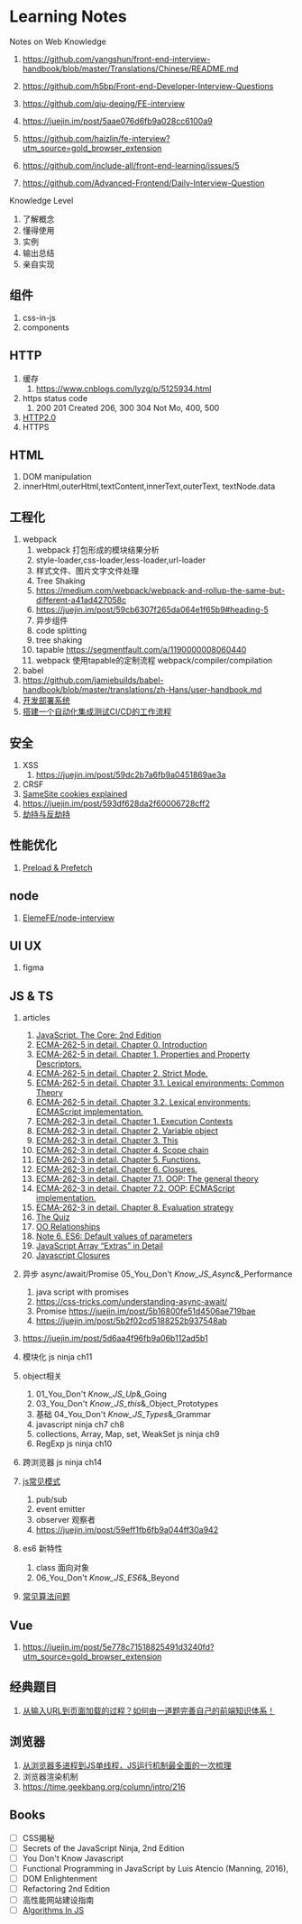 # Learning Notes

Notes on Web Knowledge

1. https://github.com/yangshun/front-end-interview-handbook/blob/master/Translations/Chinese/README.md

1. https://github.com/h5bp/Front-end-Developer-Interview-Questions
1. https://github.com/qiu-deqing/FE-interview
1. https://juejin.im/post/5aae076d6fb9a028cc6100a9
1. https://github.com/haizlin/fe-interview?utm_source=gold_browser_extension
1. https://github.com/include-all/front-end-learning/issues/5
1. https://github.com/Advanced-Frontend/Daily-Interview-Question

Knowledge Level

1. 了解概念
2. 懂得使用
3. 实例
4. 输出总结
5. 亲自实现

## 组件

1. css-in-js
1. components

## HTTP

1. 缓存
    1. https://www.cnblogs.com/lyzg/p/5125934.html
1. https status code
    1. 200 201 Created 206, 300 304 Not Mo, 400, 500
1. [HTTP2.0](https://www.cnblogs.com/yingsmirk/p/5248506.html)
2. HTTPS

## HTML

1. DOM manipulation
1. innerHtml,outerHtml,textContent,innerText,outerText, textNode.data

## 工程化

1. webpack
    1. webpack 打包形成的模块结果分析
    1. style-loader,css-loader,less-loader,url-loader
    1. 样式文件、图片文字文件处理
    1. Tree Shaking
    1. https://medium.com/webpack/webpack-and-rollup-the-same-but-different-a41ad427058c
    1. https://juejin.im/post/59cb6307f265da064e1f65b9#heading-5
    1. 异步组件
    1. code splitting
    1. tree shaking
    1. tapable https://segmentfault.com/a/1190000008060440
    1. webpack 使用tapable的定制流程 webpack/compiler/compilation
2. babel
  1. https://github.com/jamiebuilds/babel-handbook/blob/master/translations/zh-Hans/user-handbook.md
3. [开发部署系统](https://www.zhihu.com/question/20790576)
4. [搭建一个自动化集成测试CI/CD的工作流程](https://juejin.im/post/5ad1980e6fb9a028c42ea1be)

## 安全

1. XSS
    1. https://juejin.im/post/59dc2b7a6fb9a0451869ae3a
1. CRSF
1. [SameSite cookies explained](https://web.dev/samesite-cookies-explained/)
1. https://juejin.im/post/593df628da2f60006728cff2
1. [劫持与反劫持](https://juejin.im/post/593df628da2f60006728cff2)

## 性能优化

1. [Preload & Prefetch](https://medium.com/reloading/preload-prefetch-and-priorities-in-chrome-776165961bbf)

## node

1. [ElemeFE/node-interview](https://github.com/ElemeFE/node-interview/tree/master/sections/zh-cn)

## UI UX

1. figma

## JS & TS

1. articles
    1. [JavaScript. The Core: 2nd Edition](http://dmitrysoshnikov.com/ecmascript/javascript-the-core-2nd-edition/)
    1. [ECMA-262-5 in detail. Chapter 0. Introduction](http://dmitrysoshnikov.com/ecmascript/es5-chapter-0-introduction/)
    1. [ECMA-262-5 in detail. Chapter 1. Properties and Property Descriptors.](http://dmitrysoshnikov.com/ecmascript/es5-chapter-1-properties-and-property-descriptors/)
    1. [ECMA-262-5 in detail. Chapter 2. Strict Mode.](http://dmitrysoshnikov.com/ecmascript/es5-chapter-2-strict-mode/)
    1. [ECMA-262-5 in detail. Chapter 3.1. Lexical environments: Common Theory](http://dmitrysoshnikov.com/ecmascript/es5-chapter-3-1-lexical-environments-common-theory/#rules-of-function-creation-and-application)
    1. [ECMA-262-5 in detail. Chapter 3.2. Lexical environments: ECMAScript implementation.](http://dmitrysoshnikov.com/ecmascript/es5-chapter-3-2-lexical-environments-ecmascript-implementation/#identifier-resolution)
    1. [ECMA-262-3 in detail. Chapter 1. Execution Contexts](http://dmitrysoshnikov.com/ecmascript/chapter-1-execution-contexts/)
    1. [ECMA-262-3 in detail. Chapter 2. Variable object](http://dmitrysoshnikov.com/ecmascript/chapter-2-variable-object/)
    1. [ECMA-262-3 in detail. Chapter 3. This](http://dmitrysoshnikov.com/ecmascript/chapter-3-this/)
    1. [ECMA-262-3 in detail. Chapter 4. Scope chain](http://dmitrysoshnikov.com/ecmascript/chapter-4-scope-chain/)
    1. [ECMA-262-3 in detail. Chapter 5. Functions.](http://dmitrysoshnikov.com/ecmascript/chapter-5-functions/)
    1. [ECMA-262-3 in detail. Chapter 6. Closures.](http://dmitrysoshnikov.com/ecmascript/chapter-6-closures/)
    1. [ECMA-262-3 in detail. Chapter 7.1. OOP: The general theory](http://dmitrysoshnikov.com/ecmascript/chapter-7-1-oop-general-theory/)
    1. [ECMA-262-3 in detail. Chapter 7.2. OOP: ECMAScript implementation.](http://dmitrysoshnikov.com/ecmascript/chapter-7-2-oop-ecmascript-implementation/)
    1. [ECMA-262-3 in detail. Chapter 8. Evaluation strategy](http://dmitrysoshnikov.com/ecmascript/chapter-8-evaluation-strategy/)
    1. [The Quiz](http://dmitrysoshnikov.com/ecmascript/the-quiz/)
    1. [OO Relationships](https://medium.com/@DmitrySoshnikov/oo-relationships-5020163ab162)
    1. [Note 6. ES6: Default values of parameters](http://dmitrysoshnikov.com/ecmascript/es6-notes-default-values-of-parameters/)
    1. [JavaScript Array “Extras” in Detail](https://dev.opera.com/articles/javascript-array-extras-in-detail/)
    1. [Javascript Closures](http://jibbering.com/faq/notes/closures/)
4. 异步 async/await/Promise  05_You_Don't _Know_JS_Async_&_Performance

    1. java script with promises
    1. https://css-tricks.com/understanding-async-await/
    2. Promise https://juejin.im/post/5b16800fe51d4506ae719bae
    3. https://juejin.im/post/5b2f02cd5188252b937548ab
1. https://juejin.im/post/5d6aa4f96fb9a06b112ad5b1
1. 模块化 js ninja ch11
1. object相关
    1. 01_You_Don't _Know_JS_Up_&_Going
    1. 03_You_Don't _Know_JS_this_&_Object_Prototypes
    1. 基础 04_You_Don't _Know_JS_Types_&_Grammar
    1. javascript ninja ch7 ch8
    1. collections, Array, Map, set, WeakSet js ninja ch9
    1. RegExp js ninja ch10
1. 跨浏览器 js ninja ch14
6. [js常见模式](https://www.cnblogs.com/tugenhua0707/p/5198407.html)
    1. pub/sub
    2. event emitter
    3. observer 观察者
    4. https://juejin.im/post/59eff1fb6fb9a044ff30a942
3. es6 新特性
    1. class 面向对象
    1. 06_You_Don't _Know_JS_ES6_&_Beyond

7. [常见算法问题](https://juejin.im/post/5958bac35188250d892f5c91#heading-27)

## Vue

1. https://juejin.im/post/5e778c71518825491d3240fd?utm_source=gold_browser_extension

## 经典题目

1. [从输入URL到页面加载的过程？如何由一道题完善自己的前端知识体系！](https://zhuanlan.zhihu.com/p/34453198?group_id=957277540147056640)

## 浏览器

1. [从浏览器多进程到JS单线程，JS运行机制最全面的一次梳理](https://juejin.im/post/5a6547d0f265da3e283a1df7)
1. 浏览器渲染机制
1. https://time.geekbang.org/column/intro/216

## Books

- [ ] CSS揭秘
- [ ] Secrets of the JavaScript Ninja, 2nd Edition
- [ ] You Don't Know Javascript
- [ ] Functional Programming in JavaScript by Luis Atencio (Manning, 2016),
- [ ] DOM Enlightenment
- [ ] Refactoring 2nd Edition
- [ ] 高性能网站建设指南
- [ ] [Algorithms In JS](https://github.com/trekhleb/javascript-algorithms?utm_source=gold_browser_extension)
